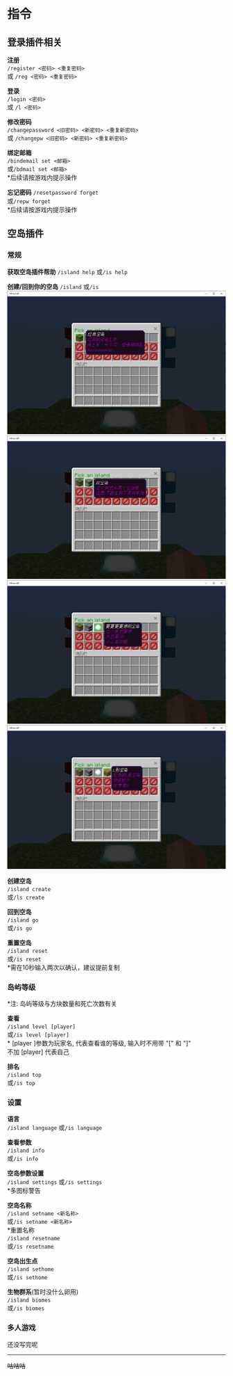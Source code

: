 # 指令

## 登录插件相关
**注册**  
`/register <密码> <重复密码>`  
或 `/reg <密码> <重复密码>`

**登录**  
`/login <密码>`  
或 `/l <密码>`

**修改密码**  
`/changepassword <旧密码> <新密码> <重复新密码>`    
或 `/changepw <旧密码> <新密码> <重复新密码>`

**绑定邮箱**   
`/bindemail set <邮箱>`  
或`/bdmail set <邮箱>`  
*后续请按游戏内提示操作

**忘记密码**
`/resetpassword forget`  
或`/repw forget`  
*后续请按游戏内提示操作

## 空岛插件
### 常规

**获取空岛插件帮助**
`/island help`
或`/is help`  

**创建/回到你的空岛**
`/island`
或`/is`
![经典空岛](/assets/images/Command-is-create-0.png "经典空岛")
![双空岛](/assets/images/Command-is-create-1.png "双空岛")
![更更更更难的空岛](/assets/images/Command-is-create-2.png "更更更更难的空岛")
![L形空岛](/assets/images/Command-is-create-3.png "L形空岛")

**创建空岛**  
`/island create`  
或`/ls create`

**回到空岛**  
`/island go`  
或`/is go`

**重置空岛**  
`/island reset`  
或`/is reset`  
*需在10秒输入两次以确认，建议提前复制

### 岛屿等级

*注: 岛屿等级与方块数量和死亡次数有关

**查看**  
`/island level [player]`  
或`/is level [player]`  
\* [player ]参数为玩家名, 代表查看谁的等级, 输入时不用带 "[" 和 "]"  
不加 [player] 代表自己

**排名**  
`/island top`  
或`/is top`

### 设置

**语言**  
`/island language`
或`/is language`

**查看参数**  
`/island info`  
或`/is info`

**空岛参数设置**  
`/island settings`
或`/is settings`  
*多图标警告

**空岛名称**  
`/island setname <新名称>`  
或`/is setname <新名称>`  
*重置名称  
`/island resetname`  
或`/is resetname`

**空岛出生点**  
`/island sethome`  
或`/is sethome`

**生物群系**(暂时没什么卵用)  
`/island biomes`  
或`/is biomes`

### 多人游戏
还没写完呢

---
~~咕咕咕~~
